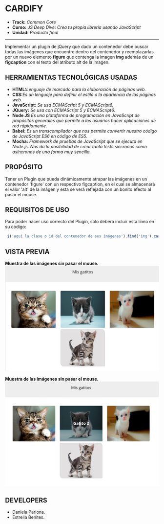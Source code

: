 # CARDIFY

* **Track:** _Common Core_
* **Curso:** _JS Deep Dive: Crea tu propia librería usando JavaScript_
* **Unidad:** _Producto final_

***

Implementar un plugin de jQuery que dado un contenedor debe buscar todas las imágenes que encuentre dentro del contenedor y reemplazarlas por un nuevo elemento **figure** que contenga la imagen **img** además de un **figcaption** con el texto del atributo alt de la imagen.

## HERRAMIENTAS TECNOLÓGICAS USADAS
* **HTML:**_Lenguaje de marcado para la elaboración de páginas web._
* **CSS:**_Es un lenguaje para definir el estilo o la apariencia de las páginas web._
* **JavaScript:** _Se usa ECMAScript 5 y ECMAScript6._
* **JQuery:** _Se usa con ECMAScript 5 y ECMAScript6._
* **Node JS** _Es una plataforma de programación en JavaScript de propósitos generales que permite a los usuarios hacer aplicaciones de red rápidamente._
* **Babel:** _Es un transcompilador que nos permite convertir nuestro código de JavaScript ES6 en código de ES5._
* **Mocha:** _Framework de pruebas de JavaScript que se ejecuta en Node.js. Nos da la posibilidad de crear tanto tests síncronos como asíncronos de una forma muy sencilla._

## PROPÓSITO
Tener un Plugin que pueda dinámicamente atrapar las imágenes en un contenedor 'figure' con un respectivo figcaption, en el cual se almacenará el valor 'alt' de la imágen y esta se verá reflejada con un bonito efecto al pasar el mouse.

## REQUISITOS DE USO
Para poder hacer uso correcto del Plugin, sólo deberá incluir esta línea en su código:

```js
 $('aquí la clase o id del contenedor de sus imágenes').find('img').cardify();
```

## VISTA PREVIA
**Muestra de las imágenes sin pasar el mouse.**
![Imagen sin mouse](/public/assets/img/img1.jpg)


**Muestra de las imágenes sin pasar el mouse.**
![Imagen pasando mouse](/public/assets/img/img2.jpg)

## DEVELOPERS
* Daniela Pariona.
* Estrella Benites. 